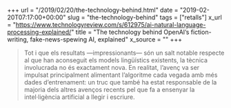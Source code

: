 +++
url = "/2019/02/20/the-technology-behind.html"
date = "2019-02-20T07:17:00+00:00"
slug = "the-technology-behind"
tags = ["retalls"]
x_url = "https://www.technologyreview.com/s/612975/ai-natural-language-processing-explained/"
title = "The technology behind OpenAI’s fiction-writing, fake-news-spewing AI, explained"
x_source = ""
+++


> Tot i que els resultats —impressionants— són un salt notable respecte al que han aconseguit els models lingüístics existents, la tècnica involucrada no és exactament nova. En realitat, l’avenç va ser impulsat principalment alimentant l’algoritme cada vegada amb més dades d’entrenament: un truc que també ha estat responsable de la majoria dels altres avenços recents pel que fa a ensenyar la intel·ligència artificial a llegir i escriure.

